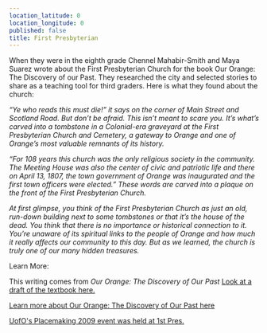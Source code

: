 ```yaml
---
location_latitude: 0
location_longitude: 0
published: false
title: First Presbyterian
---
```

When they were in the eighth grade Chennel Mahabir-Smith and Maya Suarez wrote about the First Presbyterian Church for the book Our Orange: The Discovery of our Past.  They researched the city and selected stories to share as a teaching tool for third graders.  Here is what they found about the church:  

_“Ye who reads this must die!” it says on the corner of Main Street and Scotland Road. But don’t be afraid. This isn’t meant to scare you. It’s what’s carved into a tombstone in a Colonial-era graveyard at the First Presbyterian Church and Cemetery, a gateway to Orange and one of Orange’s most valuable remnants of its history._  

_“For 108 years this church was the only religious society in the community. The Meeting House was also the center of civic and patriotic life and there on April 13, 1807, the town government of Orange was inaugurated and the first town officers were elected.” These words are carved into a plaque on the front of the First Presbyterian Church._  

_At first glimpse, you think of the First Presbyterian Church as just an old, run-down building next to some tombstones or that it’s the house of the dead. You think that there is no importance or historical connection to it. You’re unaware of its spiritual links to the people of Orange and how much it really affects our community to this day. But as we learned, the church is truly one of our many hidden treasures._  

Learn More:  

This writing comes from _Our Orange: The Discovery of Our Past_ 
[Look at a draft of the textbook here.](http://www.universityoforange.org/newsite/our-orange-the-discovery-of-our-past)

[Learn more about Our Orange: The Discovery of Our Past here](https://vimeo.com/117972168)  

[UofO's Placemaking 2009 event was held at 1st Pres.](http://hiddentreasuresoforange.tumblr.com/post/111440093204/how-do-we-practice-urbanism-at-the-university-of)

